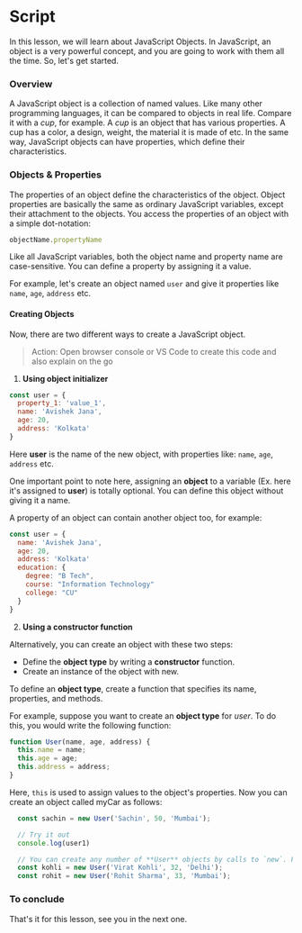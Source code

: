 # Script

In this lesson, we will learn about JavaScript Objects. 
In JavaScript, an object is a very powerful concept, and you are going to work with them all the time. So, let's get started.

### Overview 
A JavaScript object is a collection of named values. Like many other programming languages, it can be compared to objects in real life. Compare it with a *cup*, for example. A *cup* is an object that has various properties. A cup has a color, a design, weight, the material it is made of etc. In the same way, JavaScript objects can have properties, which define their characteristics.

### Objects & Properties
The properties of an object define the characteristics of the object. Object properties are basically the same as ordinary JavaScript variables, except their attachment to the objects. You access the properties of an object with a simple dot-notation:

```js
objectName.propertyName
```

Like all JavaScript variables, both the object name and property name are case-sensitive. You can define a property by assigning it a value. 

For example, let's create an object named `user` and give it properties like `name`, `age`, `address` etc.

#### Creating Objects
Now, there are two different ways to create a JavaScript object.

> Action: Open browser console or VS Code to create this code and also explain on the go

1. **Using object initializer**
```js
const user = {
  property_1: 'value_1',
  name: 'Avishek Jana',
  age: 20,
  address: 'Kolkata'
}
```
Here **user** is the name of the new object, with properties like: `name`, `age`, `address` etc.

One important point to note here, assigning an **object** to a variable (Ex. here it's assigned to **user**) is totally optional. You can define this object without giving it a name.

A property of an object can contain another object too, for example:
```js
const user = {
  name: 'Avishek Jana',
  age: 20,
  address: 'Kolkata'
  education: {
    degree: "B Tech",
    course: "Information Technology"
    college: "CU"
  }
}
```

2. **Using a constructor function**

Alternatively, you can create an object with these two steps:

  - Define the **object type** by writing a **constructor** function.
  - Create an instance of the object with new.

To define an **object type**, create a function that specifies its name, properties, and methods. 

For example, suppose you want to create an **object type** for *user*. To do this, you would write the following function:

```js
function User(name, age, address) {
  this.name = name;
  this.age = age;
  this.address = address;
}
```
Here, `this` is used to assign values to the object's properties. Now you can create an object called myCar as follows:
```js
  const sachin = new User('Sachin', 50, 'Mumbai');

  // Try it out
  console.log(user1)

  // You can create any number of **User** objects by calls to `new`. For example,
  const kohli = new User('Virat Kohli', 32, 'Delhi');
  const rohit = new User('Rohit Sharma', 33, 'Mumbai');
```

### To conclude
That's it for this lesson, see you in the next one.
